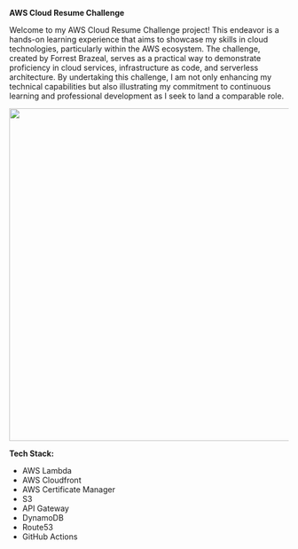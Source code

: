 **AWS Cloud Resume Challenge**

Welcome to my AWS Cloud Resume Challenge project! This endeavor is a hands-on learning experience that aims to showcase my skills in cloud technologies, particularly within the AWS ecosystem. The challenge, created by Forrest Brazeal, serves as a practical way to demonstrate proficiency in cloud services, infrastructure as code, and serverless architecture. By undertaking this challenge, I am not only enhancing my technical capabilities but also illustrating my commitment to continuous learning and professional development as I seek to land a comparable role.

<img src="https://github.com/HarveyArchitect1/aws-cloud-resume-challenge/assets/146209934/c01d77b5-2aa4-4c53-bb22-b979365ad8e6" width="600">

**Tech Stack:**
- AWS Lambda
- AWS Cloudfront
- AWS Certificate Manager
- S3
- API Gateway
- DynamoDB
- Route53
- GitHub Actions
